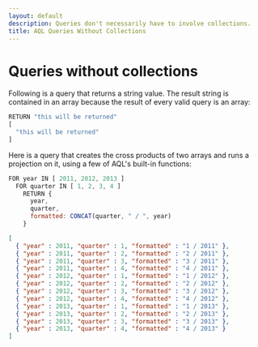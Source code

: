 ```yaml
---
layout: default
description: Queries don't necessarily have to involve collections.
title: AQL Queries Without Collections
---
```

Queries without collections
===========================


Following is a query that returns a string value. The result string is contained in an array
because the result of every valid query is an array:

```js
RETURN "this will be returned"
[ 
  "this will be returned" 
]
```

Here is a query that creates the cross products of two arrays and runs a projection 
on it, using a few of AQL's built-in functions:

```js
FOR year IN [ 2011, 2012, 2013 ]
  FOR quarter IN [ 1, 2, 3, 4 ]
    RETURN {
      year,
      quarter,
      formatted: CONCAT(quarter, " / ", year)
    }
```

```json
[ 
  { "year" : 2011, "quarter" : 1, "formatted" : "1 / 2011" }, 
  { "year" : 2011, "quarter" : 2, "formatted" : "2 / 2011" }, 
  { "year" : 2011, "quarter" : 3, "formatted" : "3 / 2011" }, 
  { "year" : 2011, "quarter" : 4, "formatted" : "4 / 2011" }, 
  { "year" : 2012, "quarter" : 1, "formatted" : "1 / 2012" }, 
  { "year" : 2012, "quarter" : 2, "formatted" : "2 / 2012" }, 
  { "year" : 2012, "quarter" : 3, "formatted" : "3 / 2012" }, 
  { "year" : 2012, "quarter" : 4, "formatted" : "4 / 2012" }, 
  { "year" : 2013, "quarter" : 1, "formatted" : "1 / 2013" }, 
  { "year" : 2013, "quarter" : 2, "formatted" : "2 / 2013" }, 
  { "year" : 2013, "quarter" : 3, "formatted" : "3 / 2013" }, 
  { "year" : 2013, "quarter" : 4, "formatted" : "4 / 2013" } 
]
```
